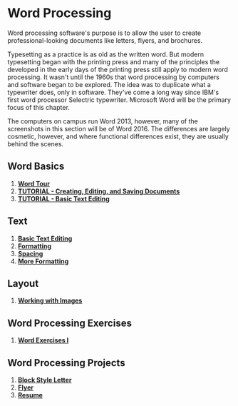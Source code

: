 # Word Processing

Word processing software's purpose is to allow the user to create professional-looking documents like letters, flyers, and brochures.

Typesetting as a practice is as old as the written word. But modern typesetting began with the printing press and many of the principles the developed in the early days of the printing press still apply to modern word processing. It wasn't until the 1960s that word processing by computers and software began to be explored. The idea was to duplicate what a typewriter does, only in software. They've come a long way since IBM's first word processor Selectric typewriter. Microsoft Word will be the primary focus of this chapter.

The computers on campus run Word 2013, however, many of the screenshots in this section will be of Word 2016. The differences are largely cosmetic, however, and where functional differences exist, they are usually behind the scenes.

## Word Basics

1. [**Word Tour**](word_tour.md)
2. [**TUTORIAL - Creating, Editing, and Saving Documents**](tutorial_creating_editing_saving.md)
3. [**TUTORIAL - Basic Text Editing**](tutorial_basic_text.md)

## Text

1. [**Basic Text Editing**](2-2_basic_text_editing.md)
2. [**Formatting**](http://itech.erickuha.com/word-processing/basic-formatting/)
3. [**Spacing**](http://itech.erickuha.com/word-processing/paragraph-spacing/)
4. [**More Formatting**](http://itech.erickuha.com/word-processing/orientation-shading-borders/)

## Layout

1. [**Working with Images**](http://itech.erickuha.com/word-processing/inserting-and-manipulating-images/)

## Word Processing Exercises

1. [**Word Exercises I**](http://itech.erickuha.com/word-processing/word-exercises-i/)

## Word Processing Projects

1. [**Block Style Letter**](http://itech.erickuha.com/word-processing/project-1-block-style-letter/)
2. [**Flyer**](http://itech.erickuha.com/word-processing/project-2-flyer/)
3. [**Resume**](http://itech.erickuha.com/word-processing/project-3-resume/)
